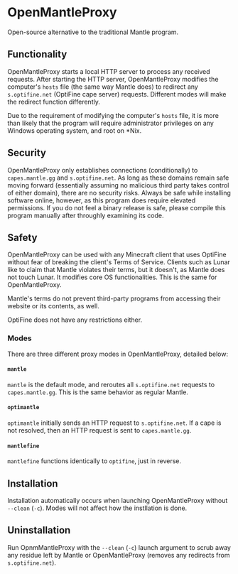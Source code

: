 # OpenMantleProxy
Open-source alternative to the traditional Mantle program.

## Functionality
OpenMantleProxy starts a local HTTP server to process any received requests. After starting the HTTP server, OpenMantleProxy modifies the computer's `hosts` file (the same way Mantle does) to redirect any `s.optifine.net` (OptiFine cape server) requests. Different modes will make the redirect function differently.

Due to the requirement of modifying the computer's `hosts` file, it is more than likely that the program will require administrator privileges on any Windows operating system, and root on *Nix.

## Security
OpenMantleProxy only establishes connections (conditionally) to `capes.mantle.gg` and `s.optifine.net`. As long as these domains remain safe moving forward (essentially assuming no malicious third party takes control of either domain), there are no security risks. Always be safe while installing software online, however, as this program does require elevated permissions. If you do not feel a binary release is safe, please compile this program manually after throughly examining its code.

## Safety
OpenMantleProxy can be used with any Minecraft client that uses OptiFine without fear of breaking the client's Terms of Service. Clients such as Lunar like to claim that Mantle violates their terms, but it doesn't, as Mantle does not touch Lunar. It modifies core OS functionalities. This is the same for OpenMantleProxy.

Mantle's terms do not prevent third-party programs from accessing their website or its contents, as well.

OptiFine does not have any restrictions either.

### Modes
There are three different proxy modes in OpenMantleProxy, detailed below:

#### `mantle`
`mantle` is the default mode, and reroutes all `s.optifine.net` requests to `capes.mantle.gg`. This is the same behavior as regular Mantle.

#### `optimantle`
`optimantle` initially sends an HTTP request to `s.optifine.net`. If a cape is not resolved, then an HTTP request is sent to `capes.mantle.gg`.

#### `mantlefine`
`mantlefine` functions identically to `optifine`, just in reverse.

## Installation
Installation automatically occurs when launching OpenMantleProxy without `--clean` (`-c`). Modes will not affect how the instllation is done.

## Uninstallation
Run OpnmMantleProxy with the `--clean` (`-c`) launch argument to scrub away any residue left by Mantle or OpenMantleProxy (removes any redirects from `s.optifine.net`).
